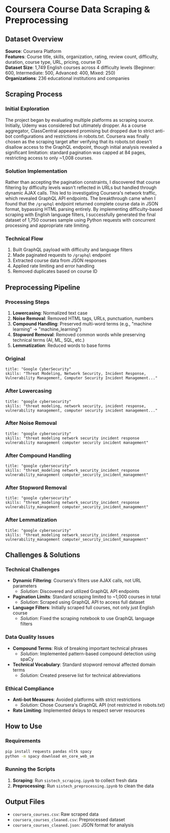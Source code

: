 # Coursera Course Data Scraping & Preprocessing

## Dataset Overview

**Source**: Coursera Platform  
**Features**: Course title, skills, organization, rating, review count, difficulty, duration, course type, URL, pricing, course ID  
**Dataset Size**: 1,749 English courses across 4 difficulty levels (Beginner: 600, Intermediate: 500, Advanced: 400, Mixed: 250)  
**Organizations**: 236 educational institutions and companies

## Scraping Process

### Initial Exploration
The project began by evaluating multiple platforms as scraping source. Initially, Udemy was considered but ultimately dropper. As a course aggregator, ClassCentral appeared promising but dropped due to strict anti-bot configurations and restrictions in robots.txt. Coursera was finally chosen as the scraping target after verifying that its robots.txt doesn't disallow access to the GraphQL endpoint, though initial analysis revealed a significant limitation: standard pagination was capped at 84 pages, restricting access to only ~1,008 courses.

### Solution Implementation
Rather than accepting the pagination constraints, I discovered that course filtering by difficulty levels wasn't reflected in URLs but handled through dynamic AJAX calls. This led to investigating Coursera's network traffic, which revealed GraphQL API endpoints. The breakthrough came when I found that the `/graphql` endpoint returned complete course data in JSON format, bypassing HTML parsing entirely. By implementing difficulty-based scraping with English language filters, I successfully generated the final dataset of 1,750 courses sample using Python requests with concurrent processing and appropriate rate limiting.

### Technical Flow
1. Built GraphQL payload with difficulty and language filters
2. Made paginated requests to `/graphql` endpoint
3. Extracted course data from JSON responses
4. Applied rate limiting and error handling
5. Removed duplicates based on course ID

## Preprocessing Pipeline

### Processing Steps
1. **Lowercasing**: Normalized text case
2. **Noise Removal**: Removed HTML tags, URLs, punctuation, numbers
3. **Compound Handling**: Preserved multi-word terms (e.g., "machine learning" → "machine_learning")
4. **Stopword Removal**: Removed common words while preserving technical terms (AI, ML, SQL, etc.)
5. **Lemmatization**: Reduced words to base forms

### Original
```
title: "Google CyberSecurity"
skills: "Threat Modeling, Network Security, Incident Response, Vulnerability Management, Computer Security Incident Management..."
```

### After Lowercasing
```
title: "google cybersecurity"
skills: "threat modeling, network security, incident response, vulnerability management, computer security incident management..."
```

### After Noise Removal
```
title: "google cybersecurity"
skills: "threat modeling network security incident response vulnerability management computer security incident management"
```

### After Compound Handling
```
title: "google cybersecurity"
skills: "threat_modeling network_security_incident_response vulnerability_management computer_security_incident_management"
```

### After Stopword Removal
```
title: "google cybersecurity"
skills: "threat_modeling network_security_incident_response vulnerability_management computer_security_incident_management"
```

### After Lemmatization
```
title: "google cybersecurity"
skills: "threat_modeling network_security_incident_response vulnerability_management computer_security_incident_management"
```

## Challenges & Solutions

### Technical Challenges
- **Dynamic Filtering**: Coursera's filters use AJAX calls, not URL parameters
  - *Solution*: Discovered and utilized GraphQL API endpoints
- **Pagination Limits**: Standard scraping limited to ~1,000 courses in total
  - *Solution*: Scraped using GraphQL API to access full dataset
- **Language Filters**: Initially scraped full courses, not only just English course
  - *Solution*: Fixed the scraping notebook to use GraphQL language filters

### Data Quality Issues
- **Compound Terms**: Risk of breaking important technical phrases
  - *Solution*: Implemented pattern-based compound detection using spaCy
- **Technical Vocabulary**: Standard stopword removal affected domain terms
  - *Solution*: Created preserve list for technical abbreviations

### Ethical Compliance
- **Anti-bot Measures**: Avoided platforms with strict restrictions
  - *Solution*: Chose Coursera's GraphQL API (not restricted in robots.txt)
- **Rate Limiting**: Implemented delays to respect server resources

## How to Use

### Requirements
```bash
pip install requests pandas nltk spacy
python -m spacy download en_core_web_sm
```

### Running the Scripts
1. **Scraping**: Run `sistech_scraping.ipynb` to collect fresh data
2. **Preprocessing**: Run `sistech_preprocessing.ipynb` to clean the data

## Output Files
- `coursera_courses.csv`: Raw scraped data
- `coursera_courses_cleaned.csv`: Preprocessed dataset
- `coursera_courses_cleaned.json`: JSON format for analysis
